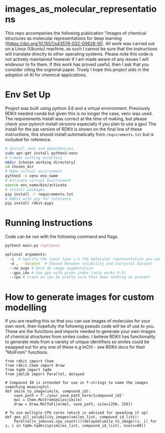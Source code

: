 # images_as_molecular_representations
This repo accompanies the following publication "Images of chemical structures as molecular representations for deep learning ([https://doi.org/10.1557/s43578-022-00628-9]). All work was carried out on a Linux (Ubuntu) machine, as such I cannot be sure that the instructions will translate directly to other operating systems. Please note this code is not actively maintained however if I am made aware of any issues I will endevour to fix them. If this work has proved useful, then I ask that you consider citing the orgininal paper. Truely I hope this project aids in the adoption of AI for chemical applications. 

# Env Set Up
Project was built using python 3.6 and a virtual environment. Previously RDKit needed conda but given this is no longer 
the case, venv was used. The requirements install was correct at the time of making, but please check your pytorch install versions especially if you plan to use a gpu! The install for the pip version of RDKit is shown on the final line of these instructions, this should install automatically from `requirements.txt` but is included for reference. 

```bash
# Install venv and dependencies
sudo apt-get install python3-venv
# Create working directory
mkdir {chosen working directory}
cd chosen_dir
# Make virtual environment
python3 -m venv env_name
# Activate virtual environment
source env_name/bin/activate
# install packages
pip install -r requirements.txt
# RDKit with pip for reference
pip install rdkit-pypi
```

# Running Instructions
Code can be run with the following command and flags. 

```bash
python3 main.py [options]
```
```bash
optional arguments:
  -i  # Specify the input type i.e the molecular representation you want
  -d , --dataset  # Choose between solubility and cocrystal dataset
  --no_augs # Dont do image augmentation
  --gpu_idx # Use gpu with given index (only works 0-5)
  --cpu # train on cpu bu pretty sure this does nothing at present
```

# How to generate images for custom modelling
If you are reading this so that you can use images of molecules for your own work, then hopefully the following pseudo code will be of use to you. These are the functions and imports needed to generate your own images of chemical structures from smiles codes. I believe RDKit has functionality to generate mols from a variety of unique identifiers so smiles could be swapped out for any one of these e.g InChI - see RDKit docs for their "MolFrom" functions. 
```
from rdkit import Chem
from rdkit.Chem import Draw
from tqdm import tqdm
from joblib import Parallel, delayed

# Compound ID is intended for use in f-strings to name the images something meaningful.
def smile_to_image(smile, compound_id):
    save_path = f'./your_save_path_here/{compound_id}'
    mol = Chem.MolFromSmiles(smile)
    draw = Draw.MolToFile(mol, save_path, size=[250, 250])

# To use multiple CPU cores (which is advised for speeding it up)
def gen_all_solubility_images(smiles_list, compound_id_list):
    Parallel(n_jobs=os.cpu_count())(delayed(smile_to_image)(s, i) for s, i in tqdm.tqdm(zip(smiles_list, compound_id_list), ncols=80))
```

